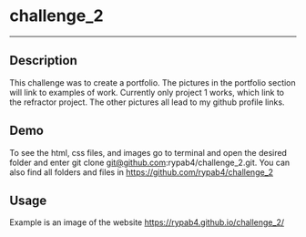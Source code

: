 # challenge_2
***
## Description
This challenge was to create a portfolio.  The pictures in the portfolio section will link to examples of work.  Currently only project 1 works, which link to the refractor project.  The other pictures all lead to my github profile links.  

## Demo
To see the html, css files, and images go to terminal and open the desired folder and enter git clone 
git@github.com:rypab4/challenge_2.git. 
You can also find all folders and files in 
https://github.com/rypab4/challenge_2


## Usage
Example is an image of the website
https://rypab4.github.io/challenge_2/

